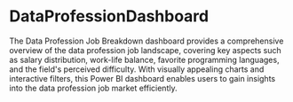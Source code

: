 # DataProfessionDashboard

The Data Profession Job Breakdown dashboard provides a comprehensive overview of the data profession job landscape, covering key aspects such as salary distribution, work-life balance, favorite programming languages, and the field's perceived difficulty. With visually appealing charts and interactive filters, this Power BI dashboard enables users to gain insights into the data profession job market efficiently.
